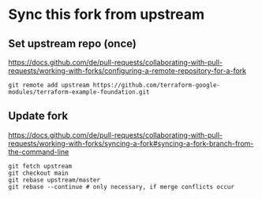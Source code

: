 # Sync this fork from upstream

## Set upstream repo (once)

https://docs.github.com/de/pull-requests/collaborating-with-pull-requests/working-with-forks/configuring-a-remote-repository-for-a-fork

```shell
git remote add upstream https://github.com/terraform-google-modules/terraform-example-foundation.git
```

## Update fork

https://docs.github.com/de/pull-requests/collaborating-with-pull-requests/working-with-forks/syncing-a-fork#syncing-a-fork-branch-from-the-command-line

```shell
git fetch upstream
git checkout main
git rebase upstream/master
git rebase --continue # only necessary, if merge conflicts occur
```

